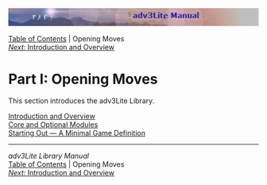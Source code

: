 ---
---
<div class="topbar">

<img src="topbar.jpg" data-border="0" />

</div>

<div class="nav">

<a href="toc.html" class="nav">Table of Contents</a> \| Opening Moves  
<span class="navnp"><a href="docs-intro.html" class="nav"><em>Next:</em> Introduction and
Overview</a>     </span>

</div>

<div class="main">

# Part I: Opening Moves

This section introduces the adv3Lite Library.

<div class="sectoc">

[Introduction and Overview](docs-intro.html)  
[Core and Optional Modules](modules.html)  
[Starting Out — A Minimal Game Definition](mingame.html)  

</div>

</div>

------------------------------------------------------------------------

<div class="navb">

*adv3Lite Library Manual*  
<a href="toc.html" class="nav">Table of Contents</a> \| Opening Moves  
<span class="navnp"><a href="docs-intro.html" class="nav"><em>Next:</em> Introduction and
Overview</a>     </span>

</div>
